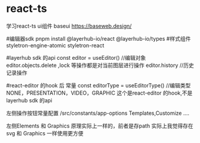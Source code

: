 # react-ts
学习react-ts
ui组件 baseui 
https://baseweb.design/

#编辑器sdk
pnpm install
@layerhub-io/react
@layerhub-io/types
#样式组件
styletron-engine-atomic
styletron-react



#layerhub sdk 的api
const editor = useEditor()  //编辑对象
editor.objects.delete ,lock 等操作都是对当前图层进行操作
editor.history  //历史记录操作


#react-editor 的hook 后 常量
const editorType = useEditorType() //编辑类型  NONE，PRESENTATION，VIDEO，GRAPHIC   这个是react-editor 的hook,不是layerhub sdk 的api


左侧操作按钮常量配置
/src/constants/app-options  Templates,Customize ....

左侧Elements 和 Graphics 原理实际上一样的，前者是存path
实际上我觉得存在svg 和 Graphics 一样使用更方便